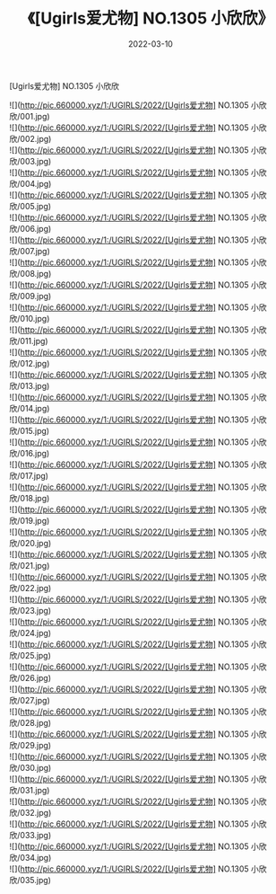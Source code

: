 ﻿---
layout: post
title:  《[Ugirls爱尤物] NO.1305 小欣欣》
date:   2022-03-10
img: http://pic.660000.xyz/1:/UGIRLS/2022/[Ugirls爱尤物] NO.1305 小欣欣/000.jpg
categories: [美女, 清纯, 唯美]
---

[Ugirls爱尤物] NO.1305 小欣欣

 ![](http://pic.660000.xyz/1:/UGIRLS/2022/[Ugirls爱尤物] NO.1305 小欣欣/001.jpg) <br>![](http://pic.660000.xyz/1:/UGIRLS/2022/[Ugirls爱尤物] NO.1305 小欣欣/002.jpg) <br>![](http://pic.660000.xyz/1:/UGIRLS/2022/[Ugirls爱尤物] NO.1305 小欣欣/003.jpg) <br>![](http://pic.660000.xyz/1:/UGIRLS/2022/[Ugirls爱尤物] NO.1305 小欣欣/004.jpg) <br>![](http://pic.660000.xyz/1:/UGIRLS/2022/[Ugirls爱尤物] NO.1305 小欣欣/005.jpg) <br>![](http://pic.660000.xyz/1:/UGIRLS/2022/[Ugirls爱尤物] NO.1305 小欣欣/006.jpg) <br>![](http://pic.660000.xyz/1:/UGIRLS/2022/[Ugirls爱尤物] NO.1305 小欣欣/007.jpg) <br>![](http://pic.660000.xyz/1:/UGIRLS/2022/[Ugirls爱尤物] NO.1305 小欣欣/008.jpg) <br>![](http://pic.660000.xyz/1:/UGIRLS/2022/[Ugirls爱尤物] NO.1305 小欣欣/009.jpg) <br>![](http://pic.660000.xyz/1:/UGIRLS/2022/[Ugirls爱尤物] NO.1305 小欣欣/010.jpg) <br>![](http://pic.660000.xyz/1:/UGIRLS/2022/[Ugirls爱尤物] NO.1305 小欣欣/011.jpg) <br>![](http://pic.660000.xyz/1:/UGIRLS/2022/[Ugirls爱尤物] NO.1305 小欣欣/012.jpg) <br>![](http://pic.660000.xyz/1:/UGIRLS/2022/[Ugirls爱尤物] NO.1305 小欣欣/013.jpg) <br>![](http://pic.660000.xyz/1:/UGIRLS/2022/[Ugirls爱尤物] NO.1305 小欣欣/014.jpg) <br>![](http://pic.660000.xyz/1:/UGIRLS/2022/[Ugirls爱尤物] NO.1305 小欣欣/015.jpg) <br>![](http://pic.660000.xyz/1:/UGIRLS/2022/[Ugirls爱尤物] NO.1305 小欣欣/016.jpg) <br>![](http://pic.660000.xyz/1:/UGIRLS/2022/[Ugirls爱尤物] NO.1305 小欣欣/017.jpg) <br>![](http://pic.660000.xyz/1:/UGIRLS/2022/[Ugirls爱尤物] NO.1305 小欣欣/018.jpg) <br>![](http://pic.660000.xyz/1:/UGIRLS/2022/[Ugirls爱尤物] NO.1305 小欣欣/019.jpg) <br>![](http://pic.660000.xyz/1:/UGIRLS/2022/[Ugirls爱尤物] NO.1305 小欣欣/020.jpg) <br>![](http://pic.660000.xyz/1:/UGIRLS/2022/[Ugirls爱尤物] NO.1305 小欣欣/021.jpg) <br>![](http://pic.660000.xyz/1:/UGIRLS/2022/[Ugirls爱尤物] NO.1305 小欣欣/022.jpg) <br>![](http://pic.660000.xyz/1:/UGIRLS/2022/[Ugirls爱尤物] NO.1305 小欣欣/023.jpg) <br>![](http://pic.660000.xyz/1:/UGIRLS/2022/[Ugirls爱尤物] NO.1305 小欣欣/024.jpg) <br>![](http://pic.660000.xyz/1:/UGIRLS/2022/[Ugirls爱尤物] NO.1305 小欣欣/025.jpg) <br>![](http://pic.660000.xyz/1:/UGIRLS/2022/[Ugirls爱尤物] NO.1305 小欣欣/026.jpg) <br>![](http://pic.660000.xyz/1:/UGIRLS/2022/[Ugirls爱尤物] NO.1305 小欣欣/027.jpg) <br>![](http://pic.660000.xyz/1:/UGIRLS/2022/[Ugirls爱尤物] NO.1305 小欣欣/028.jpg) <br>![](http://pic.660000.xyz/1:/UGIRLS/2022/[Ugirls爱尤物] NO.1305 小欣欣/029.jpg) <br>![](http://pic.660000.xyz/1:/UGIRLS/2022/[Ugirls爱尤物] NO.1305 小欣欣/030.jpg) <br>![](http://pic.660000.xyz/1:/UGIRLS/2022/[Ugirls爱尤物] NO.1305 小欣欣/031.jpg) <br>![](http://pic.660000.xyz/1:/UGIRLS/2022/[Ugirls爱尤物] NO.1305 小欣欣/032.jpg) <br>![](http://pic.660000.xyz/1:/UGIRLS/2022/[Ugirls爱尤物] NO.1305 小欣欣/033.jpg) <br>![](http://pic.660000.xyz/1:/UGIRLS/2022/[Ugirls爱尤物] NO.1305 小欣欣/034.jpg) <br>![](http://pic.660000.xyz/1:/UGIRLS/2022/[Ugirls爱尤物] NO.1305 小欣欣/035.jpg) <br>